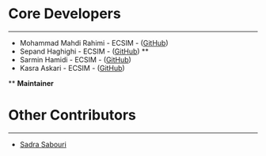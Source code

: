 # Core Developers #

----------
- Mohammad Mahdi Rahimi - ECSIM - ([GitHub](https://github.com/mahi97))
- Sepand Haghighi - ECSIM - ([GitHub](http://github.com/sepandhaghighi)) **
- Sarmin Hamidi - ECSIM - ([GitHub](https://github.com/sarminh))
- Kasra Askari - ECSIM - ([GitHub](https://github.com/kasraaskari))

** **Maintainer**


# Other Contributors #

----------
- [Sadra Sabouri](https://github.com/sadrasabouri)
